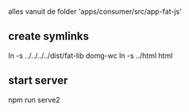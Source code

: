 alles vanuit de folder 'apps/consumer/src/app-fat-js'

## create symlinks

ln -s ../../../../dist/fat-lib domg-wc
ln -s ../html html

## start server

npm run serve2
